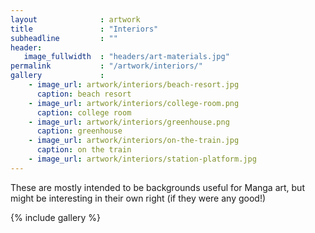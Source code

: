 ```yaml
---
layout              : artwork
title               : "Interiors"
subheadline         : ""
header:
   image_fullwidth  : "headers/art-materials.jpg"
permalink           : "/artwork/interiors/"
gallery             :
    - image_url: artwork/interiors/beach-resort.jpg
      caption: beach resort
    - image_url: artwork/interiors/college-room.png
      caption: college room
    - image_url: artwork/interiors/greenhouse.png
      caption: greenhouse
    - image_url: artwork/interiors/on-the-train.jpg
      caption: on the train
    - image_url: artwork/interiors/station-platform.jpg
---
```


These are mostly intended to be backgrounds useful for Manga art, but
might be interesting in their own right (if they were any good!)

{% include gallery %}
